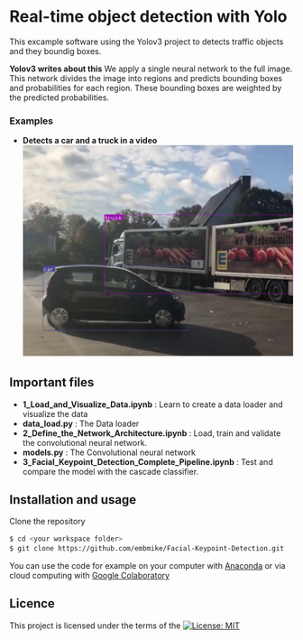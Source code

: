 # Real-time object detection with Yolo
This excample software using the Yolov3 project to detects traffic objects and they boundig boxes.

**Yolov3 writes about this**
We apply a single neural network to the full image. This network divides the image into regions and predicts bounding boxes and probabilities for each region. These bounding boxes are weighted by the predicted probabilities.
    
    
### Examples

+ **Detects a car and a truck in a video**   
![Traffic objects](/images/car_and_truck.PNG "Detects a car and a truck in a video")   

   
   
## Important files
- **1_Load_and_Visualize_Data.ipynb** : Learn to create a data loader and visualize the data
- **data_load.py** : The Data loader
- **2_Define_the_Network_Architecture.ipynb** : Load, train and validate the convolutional neural network.
- **models.py** : The Convolutional neural network
- **3_Facial_Keypoint_Detection_Complete_Pipeline.ipynb** : Test and compare the model with the cascade classifier.
    
    
## Installation and usage
Clone the repository
```sh
$ cd <your workspace folder>
$ git clone https://github.com/embmike/Facial-Keypoint-Detection.git
```

You can use the code for example on your computer with [Anaconda](https://www.anaconda.com/) or via cloud computing with [Google Colaboratory](https://colab.research.google.com/)
    
    
## Licence
This project is licensed under the terms of the [![License: MIT](https://img.shields.io/badge/License-MIT-yellow.svg)](https://opensource.org/licenses/MIT)
